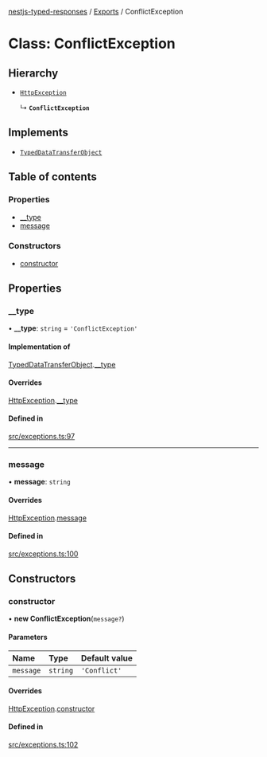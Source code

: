 [nestjs-typed-responses](../README.md) / [Exports](../modules.md) / ConflictException

# Class: ConflictException

## Hierarchy

- [`HttpException`](HttpException.md)

  ↳ **`ConflictException`**

## Implements

- [`TypedDataTransferObject`](../interfaces/TypedDataTransferObject.md)

## Table of contents

### Properties

- [\_\_type](ConflictException.md#__type)
- [message](ConflictException.md#message)

### Constructors

- [constructor](ConflictException.md#constructor)

## Properties

### \_\_type

• **\_\_type**: `string` = `'ConflictException'`

#### Implementation of

[TypedDataTransferObject](../interfaces/TypedDataTransferObject.md).[__type](../interfaces/TypedDataTransferObject.md#__type)

#### Overrides

[HttpException](HttpException.md).[__type](HttpException.md#__type)

#### Defined in

[src/exceptions.ts:97](https://github.com/igrek8/nestjs-typed-responses/blob/f5d28a2/src/exceptions.ts#L97)

___

### message

• **message**: `string`

#### Overrides

[HttpException](HttpException.md).[message](HttpException.md#message)

#### Defined in

[src/exceptions.ts:100](https://github.com/igrek8/nestjs-typed-responses/blob/f5d28a2/src/exceptions.ts#L100)

## Constructors

### constructor

• **new ConflictException**(`message?`)

#### Parameters

| Name | Type | Default value |
| :------ | :------ | :------ |
| `message` | `string` | `'Conflict'` |

#### Overrides

[HttpException](HttpException.md).[constructor](HttpException.md#constructor)

#### Defined in

[src/exceptions.ts:102](https://github.com/igrek8/nestjs-typed-responses/blob/f5d28a2/src/exceptions.ts#L102)
